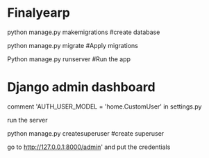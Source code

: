 # Finalyearp

python manage.py makemigrations #create database

python manage.py migrate #Apply migrations

Python manage.py runserver #Run the app

# Django admin dashboard

comment 'AUTH_USER_MODEL = 'home.CustomUser' in settings.py

run the server

python manage.py createsuperuser #create superuser

go to http://127.0.0.1:8000/admin' and put the credentials
